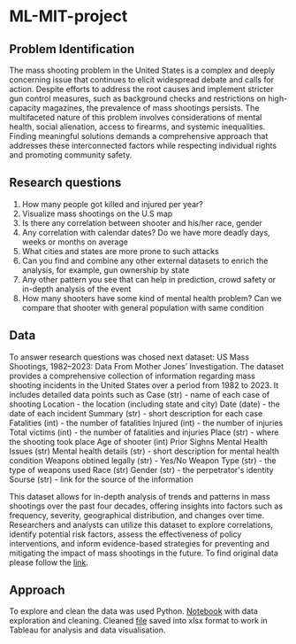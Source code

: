 # ML-MIT-project
## Problem Identification
The mass shooting problem in the United States is a complex and deeply concerning issue that continues to elicit widespread debate and calls for action.  Despite efforts to address the root causes and implement stricter gun control measures, such as background checks and restrictions on high-capacity magazines, the prevalence of mass shootings persists. The multifaceted nature of this problem involves considerations of mental health, social alienation, access to firearms, and systemic inequalities. Finding meaningful solutions demands a comprehensive approach that addresses these interconnected factors while respecting individual rights and promoting community safety.

## Research questions
1. How many people got killed and injured per year?
2. Visualize mass shootings on the U.S map
3. Is there any correlation between shooter and his/her race, gender
4. Any correlation with calendar dates? Do we have more deadly days, weeks or months on average
5. What cities and states are more prone to such attacks
6. Can you find and combine any other external datasets to enrich the analysis, for example, gun ownership by state
7. Any other pattern you see that can help in prediction, crowd safety or in-depth analysis of the event
8. How many shooters have some kind of mental health problem? Can we compare that shooter with general population with same condition

## Data
To answer research questions was chosed next dataset: US Mass Shootings, 1982–2023: Data From Mother Jones’ Investigation.
The dataset provides a comprehensive collection of information regarding mass shooting incidents in the United States over a period from 1982 to 2023. It includes detailed data points such as 
Case (str) - name of each case of shooting
Location - the location (including state and city)
Date (date) - the date of each incident
Summary (str) - short description for each case
Fatalities (int) - the number of fatalities
Injured (int) - the number of injuries
Total victims (int) - the number of fatalities and injuries
Place (str) - where the shooting took place
Age of shooter (int) 
Prior Sighns Mental Health Issues (str) 
Mental health details (str) - short description for mental health condition
Weapons obtined legally (str) - Yes/No
Weapon Type (str) - the type of weapons used
Race (str)
Gender (str) - the perpetrator's identity
Sourse (str) - link for the source of the information

This dataset allows for in-depth analysis of trends and patterns in mass shootings over the past four decades, offering insights into factors such as frequency, severity, geographical distribution, and changes over time. Researchers and analysts can utilize this dataset to explore correlations, identify potential risk factors, assess the effectiveness of policy interventions, and inform evidence-based strategies for preventing and mitigating the impact of mass shootings in the future. To find original data please follow the [link](https://www.motherjones.com/politics/2012/12/mass-shootings-mother-jones-full-data/).

## Approach
To explore and clean the data was used Python. [Notebook](https://github.com/Yulia-Sych/ELO-MIT-project/blob/main/Mass_shooting_US_data_preparation.ipynb) with data exploration and cleaning. Cleaned [file](https://github.com/Yulia-Sych/ELO-MIT-project/blob/main/Mass_shooting_US_cleaned.xlsx) saved into xlsx format to work in Tableau for analysis and data visualisation.

